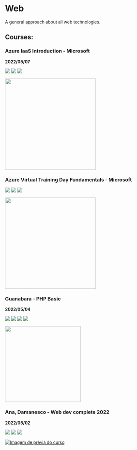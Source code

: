 # Web

A general approach about all web technologies.

## Courses:

### Azure IaaS Introduction - Microsoft

**2022/05/07**

[![](https://img.shields.io/static/v1.svg?label=studying&labelColor=gray&message=22%&color=rosybrown)](courses/rbtech/readme.md)
[![](https://img.shields.io/static/v1.svg?label=available&labelColor=gray&message=Azure&color=blue)](https://info.microsoft.com/ww-thankyou-introduction-to-infrastructure-as-a-service-iaas-on-azure-new.html)
![](https://img.shields.io/static/v1.svg?label=idiom&labelColor=gray&message=Portuguese&color=blue)

<a href="courses/azure_iaas_introduction-microsoft/readme.md"><img src="https://play.vidyard.com/Y81dCsiGj4cVuJZecobAP5.jpg" style="width:300px;"></a>

### Azure Virtual Training Day Fundamentals - Microsoft

[![](https://img.shields.io/static/v1.svg?label=studying&labelColor=gray&message=0%&color=inactive)](courses/rbtech/readme.md)
[![](https://img.shields.io/static/v1.svg?label=available&labelColor=gray&message=Azure&color=blue)](https://docs.microsoft.com/pt-br/learn/certifications/exams/az-900)
![](https://img.shields.io/static/v1.svg?label=idiom&labelColor=gray&message=Portuguese&color=blue)

<a href="courses/azure_vtd_fundamentals-microsoft
"><img src="https://trainingdayssa.blob.core.windows.net/images/images-images503_18_2022_01_54_05_PM.jpg?sp=r&st=2022-02-10T10:13:17Z&se=2023-02-10T18:13:17Z&spr=https&sv=2020-08-04&sr=c&sig=sI9FP7iyZ3GayyO2E%2Fb6E7VLshQLXTwhGOjjIGXN1w0%3D" style="width:300px;"></a>

### Guanabara - PHP Basic

**2022/05/04**

[![](https://img.shields.io/static/v1.svg?label=studying&labelColor=gray&message=36%&color=rosybrown)](courses/guilherme_guanabara/readme.md)
[![](https://img.shields.io/static/v1.svg?label=available&labelColor=gray&message=CursoEmVídeo&color=mediumblue)](https://www.cursoemvideo.com/curso/php-basico)
[![](https://img.shields.io/badge/-YouTube-dd3333?logo=youtube)](https://www.youtube.com/watch?v=F7KzJ7e6EAc&list=PLHz_AreHm4dm4beCCCmW4xwpmLf6EHY9k)
![](https://img.shields.io/static/v1.svg?label=idiom&labelColor=gray&message=Portuguese&color=blue)

<a href="courses/guilherme_guanabara/php-basic/readme.md"><img src="https://www.cursoemvideo.com/wp-content/uploads/bb-plugin/cache/php-circle.jpg" style="width:250px; height:auto;"></a>

### Ana, Damanesco - Web dev complete 2022

**2022/05/02**

[![](https://img.shields.io/static/v1.svg?label=studying&labelColor=gray&message=3.2%&color=inactive)](courses/rbtech/readme.md)
[![](https://img.shields.io/static/v1.svg?label=available&labelColor=gray&message=Udemy&color=darkviolet)](https://www.udemy.com/course/web-completo/)
![](https://img.shields.io/static/v1.svg?label=idiom&labelColor=gray&message=Portuguese&color=blue)

[![Imagem de prévia do curso](https://img-c.udemycdn.com/course/240x135/1341268_c20e_3.jpg)](courses/web_complete-ana-damasceno/readme.md)
